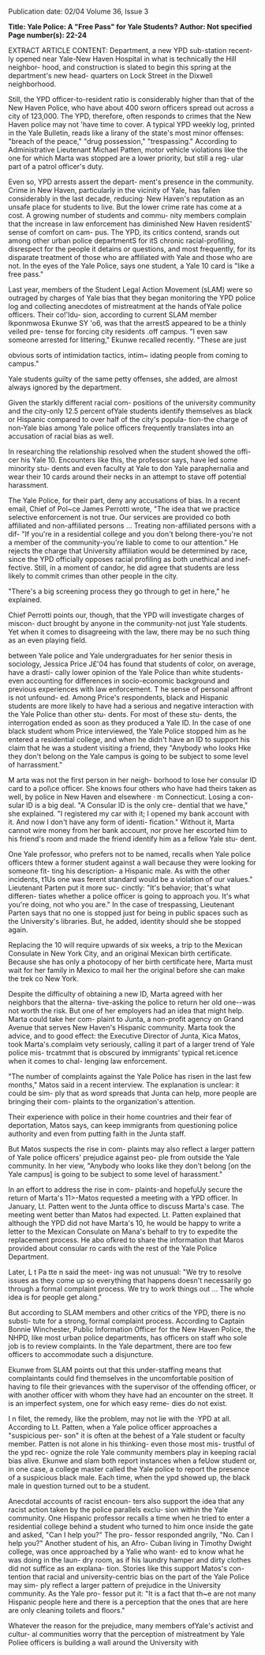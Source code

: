 Publication date: 02/04
Volume 36, Issue 3

**Title: Yale Police: A "Free Pass" for Yale Students?**
**Author: Not specified**
**Page number(s): 22-24**

EXTRACT ARTICLE CONTENT:
Department, a new YPD sub-station recent-
ly opened near Yale-New Haven Hospital 
in what is technically the Hill neighbor-
hood, and construction is slated to begin 
this spring at the department's new head-
quarters on Lock Street in the Dixwell 
neighborhood. 


Still, the YPD officer-to-resident ratio is 
considerably higher than that of the New 
Haven Police, who have about 400 sworn 
officers spread out across a city of 123,000. 
The YPD, therefore, often responds to 
crimes that the New Haven police may not 
'have time to cover. A typical YPD weekly 
log, printed in the Yale Bulletin, reads like a 
lirany of the state's most minor offenses: 
"breach of the peace," "drug possession," 
"trespassing." According to Administrative 
Lieutenant Michael Patten, motor vehicle 
violations like the one for which Marta was 
stopped are a lower priority, but still a reg-
ular part of a patrol officer's duty. 


Even so, YPD arrests assert the depart-
ment's presence in the community. Crime 
in New Haven, particularly in the vicinity 
of Yale, has fallen considerably in the last 
decade, reducing· New Haven's reputation 
as an unsafe place for students to live. But 
the lower crime rate has come at a cost. A 
growing number of students and commu-
nity members complain that the increase in 
law enforcement has diminished New 
Haven residentS' sense of comfort on cam-
pus. The YPD, its critics contend, srands out 
among other urban police departmentS for 
itS chronic racial-profiling, disrespect for 
the people it detains or questions, and most 
frequently, for its disparate treatment of 
those who are affiliated with Yale and those 
who are not. In the eyes of the Yale Police, 
says one student, a Yale 10 card is "like a 
free pass." 


Last year, members of the Student 
Legal Action Movement (sLAM) were so 
outraged by charges of Yale bias that they 
began monitoring the YPD police log and 
collecting anecdotes of mistreatment at the 
hands ofYale police officers. Their co!'ldu-
sion, according to current SLAM member 
Ikponmwosa Ekunwe SY 'o6, was that the 
arrestS appeared to be a thinly veiled pre-
tense for forcing city residents .off campus. 
"I even saw someone arrested for littering," 
Ekunwe recalled recently. "These are just 


obvious sorts of intimidation tactics, intim~ 
idating people from coming to campus." 


Yale students guilty of the same petty 
offenses, she added, are almost always 
ignored by the department. 


Given the starkly different racial com-
positions of the university community and 
the city-only 12.5 percent ofYale students 
identify themselves as black or Hispanic 
compared to over half of the city's popula-
tion-the charge of non-Yale bias among 
Yale police officers frequently translates 
into an accusation of racial bias as well. 


In 
researching 
the 
relationship 
resolved when the student showed the offi-
cer his Yale 10. Encounters like this, the 
professor says, have led some minority stu-
dents and even faculty at Yale to don Yale 
paraphernalia and wear their 10 cards 
around their necks in an attempt to stave 
off potential harassment. 


The Yale Police, for their part, deny 
any accusations of bias. In a recent email, 
Chief of Pol~ce James Perrotti wrote, "The 
idea that we practice selective enforcement 
is not true. Our services are provided co 
both affiliated and non-affiliated persons ... 
Treating non-affiliated persons with a dif-
"If you're in a residential college and you 
don't belong there-you're not a member 
of the community-you're liable to come 
to our attention." He rejects the charge that 
University affiliation would be determined 
by race, since the YPD officially opposes 
racial profiling as both unethical and inef-
fective. Still, in a moment of candor, he did 
agree that students are less likely to commit 
crimes than other people in the city. 


"There's a big screening process they go 
through to get in here," he explained. 


Chief Perrotti points our, though, that 
the YPD will investigate charges of miscon-
duct brought by anyone in 
the community-not just 
Yale students. Yet when it 
comes to disagreeing with the 
law, there may be no such 
thing as an even playing field. 


between Yale police and Yale 
undergraduates for her senior 
thesis in sociology, Jessica Price 
J£'04 has found that students of 
color, on average, have a drasti-
cally lower opinion of the Yale 
Police than white students-
even accounting for differences 
in socio-economic background 
and previous experiences with 
law enforcement. T he sense of 
personal affront is not unfound-
ed. Among Price's respondents, 
black and Hispanic students are 
more likely to have had a serious 
and negative interaction with 
the Yale Police than other stu-
dents. For most of these stu-
dents, the interrogation ended as 
soon as they produced a Yale ID. 
In the case of one black student 
whom Price interviewed, the 
Yale Police stopped him as he 
entered a residential college, and 
when he didn't have an ID to 
support his claim that he was a 
student visiting a friend, they 
"Anybody who looks Hke they 
don't belong on the Yale campus 
is going to be subject to some 
level of harrassment." 


M 
arta was not the first 
person in her neigh-
borhood to lose her 
consular ID card to a pol\ce 
officer. She knows four others 
who have had theirs taken as 
well, by police in New Haven 
and 
elsewhere · 
m 
Connecticut. Losing a con-
sular ID is a big deal. "A 
Consular ID is the only cre-
dential that we have," she 
explained. "I registered my 
car with it; I opened my bank 
account with it. And now I 
don't have any form of identi-
fication." Without it, Marta 
cannot wire money from her 
bank account, nor prove her 
escorted him to his friend's room and made 
the friend identify him as a fellow Yale stu-
dent. 


One Yale professor, who prefers not to 
be named, recalls when Yale police officers 
thtew a former student against a wall 
because they were looking for someone fit-
ting his description-
a Hispanic male. As 
with the other incidents, t1Us one was 
ferent standard would be a violation of our 
values." Lieutenant Parten put it more suc-
cinctly: "It's behavior; that's what differen-
tiates whether a police officer is going to 
approach you. It's what you're doing, not 
who you are." In the case of trespassing, 
Lieutenant Parten says that no one is 
stopped just for being in public spaces such 
as the University's libraries. But, he added, 
identity should she be stopped again. 


Replacing the 10 will require upwards of six 
weeks, a trip to the Mexican Consulate in 
New York City, and an original Mexican 
birth certificate. Because she has only a 
photocopy of her birth certificate here, 
Marta must wait for her family in Mexico 
to mail her the original before she can 
make the trek co New York. 


Despite 
the difficulty of 
obtaining a new ID, Marta agreed 
with her neighbors that the alterna-
tive-asking the police to return her 
old one--was not worth the risk. But 
one of her employers had an idea that 
might help. Marta could take her com-
plaint to Junta, a non-profit agency on 
Grand Avenue that serves New Haven's 
Hispanic community. Marta took the 
advice, and to good effect: the Executive 
Director of Junta, Kica Matos, took 
Marta's.complaim vety seriously, calling it 
part of a larger trend of Yale police mis-
trcatmmt that is obscured by immigrants' 
typical ret.icence when it comes to chal-
lenging law enforcement. 


"The number of complaints against 
the Yale Police has risen in the last few 
months," Matos said in a recent interview. 
The explanation is unclear: it could be sim-
ply that as word spreads that Junta can 
help, more people are bringing their com-
plaints to the organization's attention. 


Their experience with police in their home 
countries and their fear of deportation, 
Matos says, can keep immigrants from 
questioning police authority and even from 
putting faith in the Junta staff. 


But Matos suspects the rise in com-
plaints may also reflect a larger pattern of 
Yale police officers' prejudice against peo-
ple from outside the Yale community. In 
her view, "Anybody who looks like they 
don't belong [on the Yale campus] is going 
to be subject to some level of harassment." 


In an effort to address the rise in com-
plaints-and hopefuUy secure the return of 
Marta's 11>-Matos requested a meeting 
with a YPD officer. In January, Lt. Patten 
went to the Junta office to discuss Marta's 
case. The meeting went better than Matos 
had expected. Lt. Patten explained that 
although the YPD did not have Marta's 10, 
he would be happy to write a letter to the 
Mexican Consulate on Mana's behalf to try 
to expedite the replacement process. He 
abo ofkred to share the information that 
Maros provided about consular ro cards 
with the rest of the Yale Police Department. 


Later, 
L 
t 
Pa tte n 
said the meet-
ing 
was 
not 
unusual: "We try to 
resolve issues as they 
come up so everything that 
happens doesn't necessarily go through a 
formal complaint process. We try to work 
things out ... The whole idea is for people 
get along." 


But according to SLAM members and 
other critics of the YPD, there is no substi-
tute for a strong, formal complaint process. 
According to Captain Bonnie Winchester, 
Public Information Officer for the New 
Haven Police, the NHPD, like most urban 
police departments, has officers on staff 
who sole job is to review complaints. In the 
Yale department, there are too few officers 
to accommodate such a disjuncture. 


Ekunwe from SLAM points out that this 
under-staffing means that complaintants 
could find themselves in the uncomfortable 
position of having to file their grievances 
with the supervisor of the offending officer, 
or with another officer with whom they 
have had an encounter on the street. It is an 
imperfect system, one for which easy reme-
dies do not exist. 


I 
n filet, the remedy, like the problem, may 
not lie with the ·YPD at all. According to 
Lt. Patten, when a Yale police officer 
approaches 
a 
"suspicious 
per-
son" it is often at 
the behest of a 
Yale student or 
faculty 
member. 
Patten is not alone 
in his thinking-
even those most mis-
trustful of the ypd rec-
ognize the role Yale 
community 
members 
play in keeping racial bias 
alive. Ekunwe and slam both 
report instances when a feUow 
student or, in one case, a college 
master called the Yale police to 
report the presence of a suspicious 
black male. Each time, when the ypd 
showed up, the black male in question 
turned out to be a student. 


Anecdotal accounts of racist encoun-
ters also support the idea that any racist 
action taken by the police parallels exclu-
sion within the Yale community. One 
Hispanic professor recalls a time when he 
tried to enter a residential college behind a 
student who turned to him once inside the 
gate and asked, "Can I help you?" The pro-
fessor responded angrily, "No. Can I help 
you?" Another student of his, an Afro-
Cuban living in Timothy Dwight college, 
was once approached by a Yalie who want-
ed to know what he was doing in the laun-
dry room, as if his laundry hamper and 
dirty clothes did not suffice as an explana-
tion. Stories like this support Matos's con-
tention that racial and university-centric 
bias on the part of the Yale Police may sim-
ply reflect a larger pattern of prejudice in 
the University community. As the Yale pro-
fessor put it: "It is a fact that th~e are not 
many Hispanic people here and there is a 
perception that the ones that are here are 
only cleaning toilets and floors." 


Whatever the reason for the prejudice, 
many members ofYale's activist and cultur-
al communities worry that the perception 
of mistreatment by Yale Poliee officers is 
building a wall around the University with
